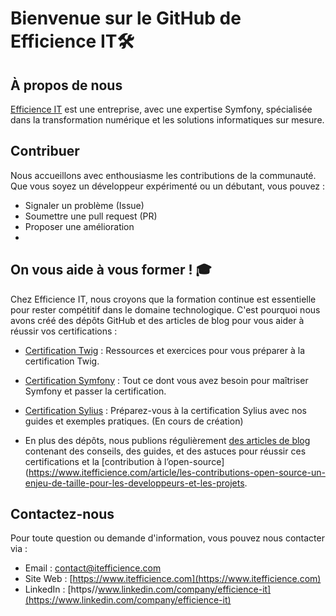 # Bienvenue sur le GitHub de Efficience IT🛠️

## À propos de nous
[Efficience IT](https://www.itefficience.com) est une entreprise, avec une expertise Symfony, spécialisée dans la transformation numérique et les solutions informatiques sur mesure.  

## Contribuer
Nous accueillons avec enthousiasme les contributions de la communauté. Que vous soyez un développeur expérimenté ou un débutant, vous pouvez :
- Signaler un problème (Issue)
- Soumettre une pull request (PR)
- Proposer une amélioration
- 
## On vous aide à vous former ! 🎓
Chez Efficience IT, nous croyons que la formation continue est essentielle pour rester compétitif dans le domaine technologique. C'est pourquoi nous avons créé des dépôts GitHub et des articles de blog pour vous aider à réussir vos certifications :
- [Certification Twig](https://github.com/efficience-it/certification-twig) : Ressources et exercices pour vous préparer à la certification Twig.
- [Certification Symfony](https://github.com/efficience-it/certification-symfony) : Tout ce dont vous avez besoin pour maîtriser Symfony et passer la certification.
- [Certification Sylius](https://github.com/efficience-it/certification-sylius) : Préparez-vous à la certification Sylius avec nos guides et exemples pratiques. (En cours de création)

- En plus des dépôts, nous publions régulièrement [des articles de blog](https://www.itefficience.com/blog) contenant des conseils, des guides, et des astuces pour réussir ces certifications et la [contribution à l’open-source](https://www.itefficience.com/article/les-contributions-open-source-un-enjeu-de-taille-pour-les-developpeurs-et-les-projets.

## Contactez-nous
Pour toute question ou demande d'information, vous pouvez nous contacter via :
- Email : contact@itefficience.com
- Site Web : [https://www.itefficience.com](https://www.itefficience.com)
- LinkedIn : [https//www.linkedin.com/company/efficience-it](https://www.linkedin.com/company/efficience-it)

